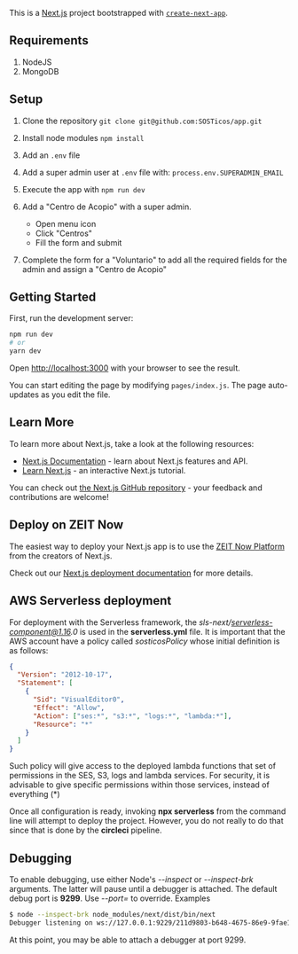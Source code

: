 This is a [Next.js](https://nextjs.org/) project bootstrapped with [`create-next-app`](https://github.com/zeit/next.js/tree/canary/packages/create-next-app).

## Requirements

1. NodeJS
2. MongoDB

## Setup

1. Clone the repository
   `git clone git@github.com:SOSTicos/app.git`

2. Install node modules
   `npm install`

3. Add an `.env` file

4. Add a super admin user at `.env` file with:
   `process.env.SUPERADMIN_EMAIL`

5. Execute the app with `npm run dev`

6. Add a "Centro de Acopio" with a super admin.

   - Open menu icon
   - Click "Centros"
   - Fill the form and submit

7. Complete the form for a "Voluntario" to add all the required fields for the admin and assign a "Centro de Acopio"

## Getting Started

First, run the development server:

```bash
npm run dev
# or
yarn dev
```

Open [http://localhost:3000](http://localhost:3000) with your browser to see the result.

You can start editing the page by modifying `pages/index.js`. The page auto-updates as you edit the file.

## Learn More

To learn more about Next.js, take a look at the following resources:

- [Next.js Documentation](https://nextjs.org/docs) - learn about Next.js features and API.
- [Learn Next.js](https://nextjs.org/learn) - an interactive Next.js tutorial.

You can check out [the Next.js GitHub repository](https://github.com/zeit/next.js/) - your feedback and contributions are welcome!

## Deploy on ZEIT Now

The easiest way to deploy your Next.js app is to use the [ZEIT Now Platform](https://zeit.co/import?utm_medium=default-template&filter=next.js&utm_source=create-next-app&utm_campaign=create-next-app-readme) from the creators of Next.js.

Check out our [Next.js deployment documentation](https://nextjs.org/docs/deployment) for more details.

## AWS Serverless deployment

For deployment with the Serverless framework, the _sls-next/serverless-component@1.16.0_ is used in the **serverless.yml** file. It is important that the AWS account have a policy called _sosticosPolicy_ whose initial definition is as follows:

```json
{
  "Version": "2012-10-17",
  "Statement": [
    {
      "Sid": "VisualEditor0",
      "Effect": "Allow",
      "Action": ["ses:*", "s3:*", "logs:*", "lambda:*"],
      "Resource": "*"
    }
  ]
}
```

Such policy will give access to the deployed lambda functions that set of permissions in the SES, S3, logs and lambda services. For security, it is advisable to give specific permissions within those services, instead of everything (\*)

Once all configuration is ready, invoking **npx serverless** from the command line will attempt to deploy the project. However, you do not really to do that since that is done by the **circleci** pipeline.

## Debugging

To enable debugging, use either Node's _--inspect_ or _--inspect-brk_ arguments. The latter will pause until a debugger is attached. The default debug port is **9299**. Use _--port=<num>_ to override. Examples

```bash
$ node --inspect-brk node_modules/next/dist/bin/next
Debugger listening on ws://127.0.0.1:9229/211d9803-b648-4675-86e9-9fae190482f0
```

At this point, you may be able to attach a debugger at port 9299.
